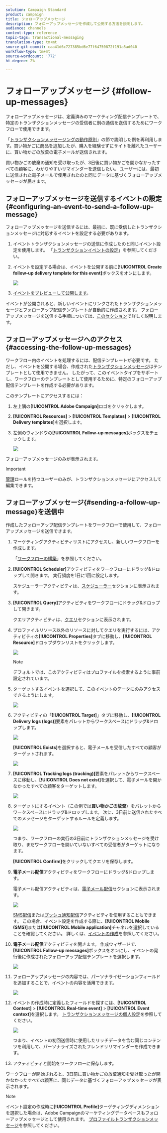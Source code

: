 ```yaml
---
solution: Campaign Standard
product: campaign
title: フォローアップメッセージ
description: フォローアップメッセージを作成して公開する方法を説明します。
audience: channels
content-type: reference
topic-tags: transactional-messaging
translation-type: tm+mt
source-git-commit: caa41d6c727385bd6e77f64750872f191a5ad040
workflow-type: tm+mt
source-wordcount: '772'
ht-degree: 2%

---
```



# フォローアップメッセージ {#follow-up-messages}

フォローアップメッセージは、定義済みのマーケティング配信テンプレートで、特定のトランザクションメッセージの受信者に別の通信を送信するためにワークフローで使用できます。

「[トランザクションメッセージングの動作原則](../../channels/using/getting-started-with-transactional-msg.md#transactional-messaging-operating-principle)」の節で説明した例を再利用します。買い物かごに商品を追加したが、購入を経験せずにサイトを離れたユーザーに、買い物かごの放棄の電子メールが送信されます。

買い物かごの放棄の通知を受け取ったが、3日後に買い物かごを開かなかったすべての顧客に、わかりやすいリマインダーを送信したい。 ユーザーには、最初に送信された電子メールで使用されたのと同じデータに基づくフォローアップメッセージが届きます。

## フォローアップメッセージを送信するイベントの設定{#configuring-an-event-to-send-a-follow-up-message}

フォローアップメッセージを送信するには、最初に、既に受信したトランザクションメッセージに対応するイベントを設定する必要があります。

1. イベントトランザクションメッセージの送信に作成したのと同じイベント設定を使用します。 「[トランザクションイベントの設定](../../channels/using/configuring-transactional-event.md)」を参照してください。
1. イベントを設定する場合は、イベントを公開する前に&#x200B;**[!UICONTROL Create follow-up delivery template for this event]**&#x200B;ボックスをオンにします。

   ![](assets/message-center_follow-up-checkbox.png)

1. [イベントをプレビューして公開します](../../channels/using/publishing-transactional-event.md#previewing-and-publishing-the-event)。

イベントが公開されると、新しいイベントにリンクされたトランザクションメッセージとフォローアップ配信テンプレートが自動的に作成されます。 フォローアップメッセージを送信する手順については、[このセクション](#sending-a-follow-up-message)で詳しく説明します。

## フォローアップメッセージへのアクセス{#accessing-the-follow-up-messages}

ワークフロー内のイベントを処理するには、配信テンプレートが必要です。 ただし、イベントを公開する場合、作成された[トランザクションメッセージ](../../channels/using/editing-transactional-message.md)はテンプレートとして使用できません。 したがって、このイベントタイプをサポートし、ワークフローのテンプレートとして使用するために、特定のフォローアップ配信テンプレートを作成する必要があります。

このテンプレートにアクセスするには：

1. 左上隅の&#x200B;**[!UICONTROL Adobe Campaign]**&#x200B;ロゴをクリックします。
1. **[!UICONTROL Resources]** > **[!UICONTROL Templates]** > **[!UICONTROL Delivery templates]**&#x200B;を選択します。
1. 左側のウィンドウの&#x200B;**[!UICONTROL Follow-up messages]**&#x200B;ボックスをチェックします。

   ![](assets/message-center_follow-up-search.png)

フォローアップメッセージのみが表示されます。

>[!IMPORTANT]
>
>[管理](../../administration/using/users-management.md#functional-administrators)ロールを持つユーザーのみが、トランザクションメッセージにアクセスして編集できます。

## フォローアップメッセージ{#sending-a-follow-up-message}を送信中

作成したフォローアップ配信テンプレートをワークフローで使用して、フォローアップメッセージを送信できます。

<!--You need to set up a workflow targeting the event corresponding to the transactional message that was already received.-->

1. マーケティングアクティビティリストにアクセスし、新しいワークフローを作成します。

   「[ワークフローの構築](../../automating/using/building-a-workflow.md#creating-a-workflow)」を参照してください。

1. **[!UICONTROL Scheduler]**&#x200B;アクティビティをワークフローにドラッグ&amp;ドロップして開きます。 実行頻度を1日に1回に設定します。

   スケジューラーアクティビティは、[スケジューラー](../../automating/using/scheduler.md)セクションに表示されます。

1. **[!UICONTROL Query]**&#x200B;アクティビティをワークフローにドラッグ&amp;ドロップして開きます。

   クエリアクティビティは、[クエリ](../../automating/using/query.md)セクションに表示されます。

1. プロファイルリソース以外のリソースに対してクエリを実行するには、アクティビティの&#x200B;**[!UICONTROL Properties]**&#x200B;タブに移動し、**[!UICONTROL Resource]**&#x200B;ドロップダウンリストをクリックします。

   ![](assets/message-center_follow-up-query-properties.png)

   >[!NOTE]
   >
   >デフォルトでは、このアクティビティはプロファイルを検索するように事前設定されています。

1. ターゲットするイベントを選択して、このイベントのデータにのみアクセスできるようにします。

   ![](assets/message-center_follow-up-query-resource.png)

1. アクティビティの「**[!UICONTROL Target]**」タブに移動し、**[!UICONTROL Delivery logs (logs)]**&#x200B;要素をパレットからワークスペースにドラッグ&amp;ドロップします。

   ![](assets/message-center_follow-up-delivery-logs.png)

   **[!UICONTROL Exists]**&#x200B;を選択すると、電子メールを受信したすべての顧客がターゲットされます。

   ![](assets/message-center_follow-up-delivery-logs-exists.png)

1. **[!UICONTROL Tracking logs (tracking)]**&#x200B;要素をパレットからワークスペースに移動し、**[!UICONTROL Does not exist]**&#x200B;を選択して、電子メールを開かなかったすべての顧客をターゲットします。

   ![](assets/message-center_follow-up-delivery-and-tracking-logs.png)

1. ターゲットにするイベント（この例では&#x200B;**買い物かごの放棄**）をパレットからワークスペースにドラッグ&amp;ドロップします。 次に、3日前に送信されたすべてのメッセージをターゲットするルールを定義します。

   ![](assets/message-center_follow-up-created.png)

   つまり、ワークフローの実行の3日前にトランザクションメッセージを受け取り、まだワークフローを開いていないすべての受信者がターゲットになります。

   **[!UICONTROL Confirm]**&#x200B;をクリックしてクエリを保存します。

1. **電子メール配信**&#x200B;アクティビティをワークフローにドラッグ&amp;ドロップします。

   電子メール配信アクティビティは、[電子メール配信](../../automating/using/email-delivery.md)セクションに表示されます。

   ![](assets/message-center_follow-up-workflow.png)

   [SMS配信](../../automating/using/sms-delivery.md)または[プッシュ通知配信](../../automating/using/push-notification-delivery.md)アクティビティを使用することもできます。 この場合、イベント設定を作成する際に、**[!UICONTROL Mobile (SMS)]**&#x200B;または&#x200B;**[!UICONTROL Mobile application]**&#x200B;チャネルを選択していることを確認してください。 詳しくは、[イベントの作成](../../channels/using/configuring-transactional-event.md#creating-an-event)を参照してください。

1. **電子メール配信**&#x200B;アクティビティを開きます。 作成ウィザードで、**[!UICONTROL Follow-up messages]**&#x200B;ボックスをオンにし、イベントの発行後に作成されたフォローアップ配信テンプレートを選択します。

   ![](assets/message-center_follow-up-template.png)

1. フォローアップメッセージの内容では、パーソナライゼーションフィールドを追加することで、イベントの内容を活用できます。

   ![](assets/message-center_follow-up-content.png)

1. イベントの作成時に定義したフィールドを探すには、**[!UICONTROL Context]** > **[!UICONTROL Real-time event]** > **[!UICONTROL Event context]**&#x200B;を選択します。 [トランザクションメッセージの個人設定](../../channels/using/editing-transactional-message.md#personalizing-a-transactional-message)を参照してください。

   ![](assets/message-center_follow-up-personalization.png)

   つまり、イベントの初回送信時に使用したリッチデータを含む同じコンテンツを利用して、パーソナライズされたフレンドリリマインダーを作成できます。

1. アクティビティと開始をワークフローに保存します。

ワークフローが開始されると、3日前に買い物かごの放棄通知を受け取ったが開かなかったすべての顧客に、同じデータに基づくフォローアップメッセージが表示されます。

>[!NOTE]
>
>イベント設定の作成時に&#x200B;**[!UICONTROL Profile]**&#x200B;ターゲティングディメンションを選択した場合は、Adobe Campaignのマーケティングデータベースもフォローアップメッセージとして使用されます。 [プロファイルトランザクションメッセージ](../../channels/using/editing-transactional-message.md#profile-transactional-message-specificities)を参照してください。
